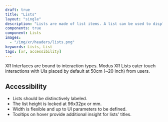 ```yaml
---
draft: true
title: "Lists"
layout: "single"
description: "Lists are made of list items. A list can be used to display content related to a single subject."
components: true
component: Lists
images:
  - "/img/xr/headers/lists.png"
keywords: Lists, List
tags: [xr, accessibility]
---
```


XR Interfaces are bound to interaction types.  Modus XR Lists cater touch interactions with UIs placed by default at 50cm (~20 Inch) from users.

## Accessibility
- Lists should be distinctively labeled.
- The list height is locked at 96x32px or mm.
- Width is flexible and up to UI parameters to be defined.
- Tooltips on hover provide additional insight for lists' titles.

